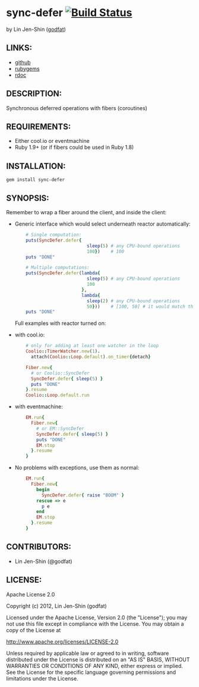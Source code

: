 # sync-defer [![Build Status](http://travis-ci.org/godfat/sync-defer.png)](http://travis-ci.org/godfat/sync-defer)

by Lin Jen-Shin ([godfat](http://godfat.org))

## LINKS:

* [github](https://github.com/godfat/sync-defer)
* [rubygems](https://rubygems.org/gems/sync-defer)
* [rdoc](http://rdoc.info/github/godfat/sync-defer)

## DESCRIPTION:

Synchronous deferred operations with fibers (coroutines)

## REQUIREMENTS:

* Either cool.io or eventmachine
* Ruby 1.9+ (or if fibers could be used in Ruby 1.8)

## INSTALLATION:

    gem install sync-defer

## SYNOPSIS:

Remember to wrap a fiber around the client, and inside the client:

* Generic interface which would select underneath reactor automatically:

  ``` ruby
      # Single computation:
      puts(SyncDefer.defer{
                             sleep(5) # any CPU-bound operations
                             100})    # 100
      puts "DONE"

      # Multiple computations:
      puts(SyncDefer.defer(lambda{
                             sleep(5) # any CPU-bound operations
                             100
                           },
                           lambda{
                             sleep(2) # any CPU-bound operations
                             50}))    # [100, 50] # it would match the index
      puts "DONE"
  ```

  Full examples with reactor turned on:

* with cool.io:

  ``` ruby
      # only for adding at least one watcher in the loop
      Coolio::TimerWatcher.new(1).
        attach(Coolio::Loop.default).on_timer{detach}

      Fiber.new{
        # or Coolio::SyncDefer
        SyncDefer.defer{ sleep(5) }
        puts "DONE"
      }.resume
      Coolio::Loop.default.run
  ```

* with eventmachine:

  ``` ruby
      EM.run{
        Fiber.new{
          # or EM::SyncDefer
          SyncDefer.defer{ sleep(5) }
          puts "DONE"
          EM.stop
        }.resume
      }
  ```

* No problems with exceptions, use them as normal:

  ``` ruby
      EM.run{
        Fiber.new{
          begin
            SyncDefer.defer{ raise "BOOM" }
          rescue => e
            p e
          end
          EM.stop
        }.resume
      }
  ```

## CONTRIBUTORS:

* Lin Jen-Shin (@godfat)

## LICENSE:

Apache License 2.0

Copyright (c) 2012, Lin Jen-Shin (godfat)

Licensed under the Apache License, Version 2.0 (the "License");
you may not use this file except in compliance with the License.
You may obtain a copy of the License at

<http://www.apache.org/licenses/LICENSE-2.0>

Unless required by applicable law or agreed to in writing, software
distributed under the License is distributed on an "AS IS" BASIS,
WITHOUT WARRANTIES OR CONDITIONS OF ANY KIND, either express or implied.
See the License for the specific language governing permissions and
limitations under the License.
